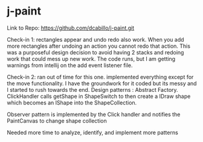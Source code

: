# j-paint

Link to Repo: https://github.com/dcabillo/j-paint.git

Check-in 1: 
rectangles appear and undo redo also work. When you add more rectangles after undoing an action you cannot redo that action. This was a purposeful design decision to avoid having 2 stacks and redoing work that could mess up new work. The code runs, but I am getting warnings from intellij on the add event listener file. 

Check-in 2: 
ran out of time for this one. implemented everything except for the move functionality. I have the groundwork for it coded but its messy and I started to 
rush towards the end. 
Design patterns : Abstract Factory. ClickHandler calls getShape in ShapeSwitch to then create a IDraw shape which becomes an IShape into the ShapeCollection. 

Observer pattern is implemented by the Click handler and notifies the PaintCanvas to change shape collection

Needed more time to analyze, identify, and implement more patterns
